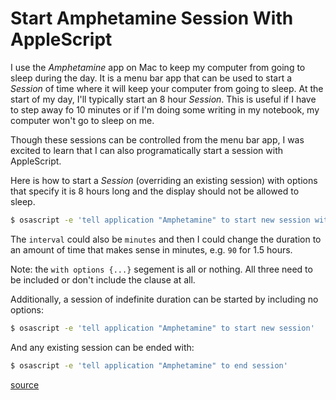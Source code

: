 # Start Amphetamine Session With AppleScript

I use the _Amphetamine_ app on Mac to keep my computer from going to sleep
during the day. It is a menu bar app that can be used to start a _Session_ of
time where it will keep your computer from going to sleep. At the start of my
day, I'll typically start an 8 hour _Session_. This is useful if I have to step
away fo 10 minutes or if I'm doing some writing in my notebook, my computer
won't go to sleep on me.

Though these sessions can be controlled from the menu bar app, I was excited to
learn that I can also programatically start a session with AppleScript.

Here is how to start a _Session_ (overriding an existing session) with options
that specify it is 8 hours long and the display should not be allowed to sleep.

```bash
$ osascript -e 'tell application "Amphetamine" to start new session with options {duration:8, interval:hours, displaySleepAllowed:false}'
```

The `interval` could also be `minutes` and then I could change the duration to
an amount of time that makes sense in minutes, e.g. `90` for 1.5 hours.

Note: the `with options {...}` segement is all or nothing. All three need to be included or don't include the clause at all.

Additionally, a session of indefinite duration can be started by including no options:

```bash
$ osascript -e 'tell application "Amphetamine" to start new session'
```

And any existing session can be ended with:

```bash
$ osascript -e 'tell application "Amphetamine" to end session'
```

[source](https://iffy.freshdesk.com/support/solutions/articles/48000078223-applescript-documentation)

